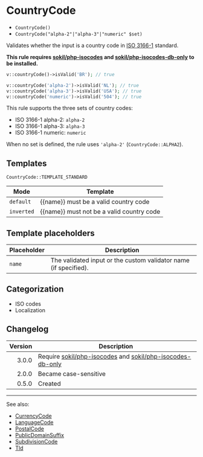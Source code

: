 # CountryCode

- `CountryCode()`
- `CountryCode("alpha-2"|"alpha-3"|"numeric" $set)`

Validates whether the input is a country code in [ISO 3166-1][] standard.

**This rule requires [sokil/php-isocodes][] and [sokil/php-isocodes-db-only][] to be installed.**

```php
v::countryCode()->isValid('BR'); // true

v::countryCode('alpha-2')->isValid('NL'); // true
v::countryCode('alpha-3')->isValid('USA'); // true
v::countryCode('numeric')->isValid('504'); // true
```

This rule supports the three sets of country codes:

- ISO 3166-1 alpha-2: `alpha-2`
- ISO 3166-1 alpha-3: `alpha-3`
- ISO 3166-1 numeric: `numeric`

When no set is defined, the rule uses `'alpha-2'` (`CountryCode::ALPHA2`).

## Templates

`CountryCode::TEMPLATE_STANDARD`

| Mode       | Template                                  |
|------------|-------------------------------------------|
| `default`  | {{name}} must be a valid country code     |
| `inverted` | {{name}} must not be a valid country code |

## Template placeholders

| Placeholder | Description                                                      |
|-------------|------------------------------------------------------------------|
| `name`      | The validated input or the custom validator name (if specified). |

## Categorization

- ISO codes
- Localization

## Changelog

| Version | Description                                                       |
|--------:|-------------------------------------------------------------------|
|   3.0.0 | Require [sokil/php-isocodes][] and [sokil/php-isocodes-db-only][] |
|   2.0.0 | Became case-sensitive                                             |
|   0.5.0 | Created                                                           |

***
See also:

- [CurrencyCode](CurrencyCode.md)
- [LanguageCode](LanguageCode.md)
- [PostalCode](PostalCode.md)
- [PublicDomainSuffix](PublicDomainSuffix.md)
- [SubdivisionCode](SubdivisionCode.md)
- [Tld](Tld.md)

[ISO 3166-1]: https://wikipedia.org/wiki/ISO_3166-1
[sokil/php-isocodes]: https://github.com/sokil/php-isocodes
[sokil/php-isocodes-db-only]: https://github.com/sokil/php-isocodes-db-only
